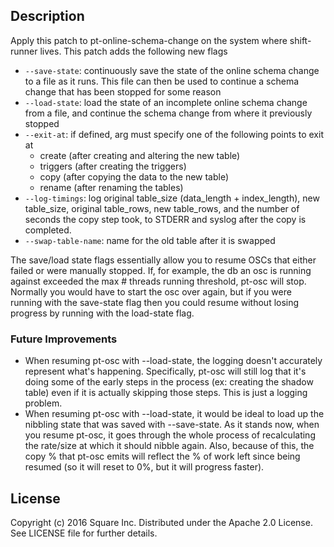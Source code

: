 Description
------
Apply this patch to pt-online-schema-change on the system where shift-runner lives. This patch adds the following new flags
* `--save-state`: continuously save the state of the online schema change to a file as it runs. This file can then be used to continue a schema change that has been stopped for some reason
* `--load-state`: load the state of an incomplete online schema change from a file, and continue the schema change from where it previously stopped
* `--exit-at`: if defined, arg must specify one of the following points to exit at
  * create (after creating and altering the new table)
  * triggers (after creating the triggers)
  * copy (after copying the data to the new table)
  * rename (after renaming the tables)
* `--log-timings`: log original table_size (data_length + index_length), new table_size, original table_rows, new table_rows, and the number of seconds the copy step took, to STDERR and syslog after the copy is completed.
* `--swap-table-name`: name for the old table after it is swapped

The save/load state flags essentially allow you to resume OSCs that either failed or were manually stopped. If, for example, the db an osc is running against exceeded the max # threads running threshold, pt-osc will stop. Normally you would have to start the osc over again, but if you were running with the save-state flag then you could resume without losing progress by running with the load-state flag.

### Future Improvements
* When resuming pt-osc with --load-state, the logging doesn't accurately represent what's happening. Specifically, pt-osc will still log that it's doing some of the early steps in the process (ex: creating the shadow table) even if it is actually skipping those steps. This is just a logging problem.
* When resuming pt-osc with --load-state, it would be ideal to load up the nibbling state that was saved with --save-state. As it stands now, when you resume pt-osc, it goes through the whole process of recalculating the rate/size at which it should nibble again. Also, because of this, the copy % that pt-osc emits will reflect the % of work left since being resumed (so it will reset to 0%, but it will progress faster).

## License

Copyright (c) 2016 Square Inc. Distributed under the Apache 2.0 License.
See LICENSE file for further details.
